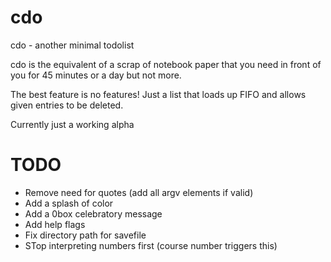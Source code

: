 # cdo
cdo - another minimal todolist

cdo is the equivalent of a scrap of notebook paper that you need in front of you for 45 minutes or a day but not more.

The best feature is no features! Just a list that loads up FIFO and allows given entries to be deleted. 

Currently just a working alpha

# TODO
- Remove need for quotes (add all argv elements if valid) 
- Add a splash of color
- Add a 0box celebratory message
- Add help flags
- Fix directory path for savefile
- STop interpreting numbers first (course number triggers this)

